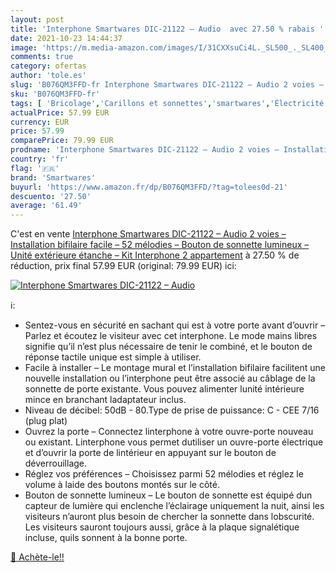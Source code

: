```yaml
---
layout: post
title: 'Interphone Smartwares DIC-21122 – Audio  avec 27.50 % rabais '
date: 2021-10-23 14:44:37
image: 'https://m.media-amazon.com/images/I/31CXXsuCi4L._SL500_._SL400_.jpg'
comments: true
category: ofertas
author: 'tole.es'
slug: 'B076QM3FFD-fr Interphone Smartwares DIC-21122 – Audio 2 voies –...'
sku: 'B076QM3FFD-fr'
tags: [ 'Bricolage','Carillons et sonnettes','smartwares','Électricité', ]
actualPrice: 57.99 EUR
currency: EUR
price: 57.99
comparePrice: 79.99 EUR
prodname: 'Interphone Smartwares DIC-21122 – Audio 2 voies – Installation bifilaire facile – 52 mélodies – Bouton de sonnette lumineux – Unité extérieure étanche – Kit Interphone 2 appartement'
country: 'fr'
flag: '🇫🇷'
brand: 'Smartwares'
buyurl: 'https://www.amazon.fr/dp/B076QM3FFD/?tag=tolees0d-21'
descuento: '27.50'
average: '61.49'
---
```


C'est en vente [Interphone Smartwares DIC-21122 – Audio 2 voies – Installation bifilaire facile – 52 mélodies – Bouton de sonnette lumineux – Unité extérieure étanche – Kit Interphone 2 appartement](https://www.amazon.fr/dp/B076QM3FFD/?tag=tolees0d-21)  à  27.50 % de réduction, prix final  57.99 EUR (original: 79.99 EUR) ici:

[![Interphone Smartwares DIC-21122 – Audio ](https://m.media-amazon.com/images/I/31CXXsuCi4L._SL500_._SL400_.jpg)](https://www.amazon.fr/dp/B076QM3FFD/?tag=tolees0d-21)

ℹ️:

- Sentez-vous en sécurité en sachant qui est à votre porte avant d’ouvrir – Parlez et écoutez le visiteur avec cet interphone. Le mode mains libres signifie qu’il n’est plus nécessaire de tenir le combiné, et le bouton de réponse tactile unique est simple à utiliser.
- Facile à installer – Le montage mural et l’installation bifilaire facilitent une nouvelle installation ou l’interphone peut être associé au câblage de la sonnette de porte existante. Vous pouvez alimenter lunité intérieure mince en branchant ladaptateur inclus.
- Niveau de décibel: 50dB - 80.Type de prise de puissance: C - CEE 7/16 (plug plat)
- Ouvrez la porte – Connectez linterphone à votre ouvre-porte nouveau ou existant. Linterphone vous permet dutiliser un ouvre-porte électrique et d’ouvrir la porte de lintérieur en appuyant sur le bouton de déverrouillage.
- Réglez vos préférences – Choisissez parmi 52 mélodies et réglez le volume à laide des boutons montés sur le côté.
- Bouton de sonnette lumineux – Le bouton de sonnette est équipé dun capteur de lumière qui enclenche l’éclairage uniquement la nuit, ainsi les visiteurs n’auront plus besoin de chercher la sonnette dans lobscurité. Les visiteurs sauront toujours aussi, grâce à la plaque signalétique incluse, quils sonnent à la bonne porte.

[🛒 Achète-le!!](https://www.amazon.fr/dp/B076QM3FFD/?tag=tolees0d-21)
